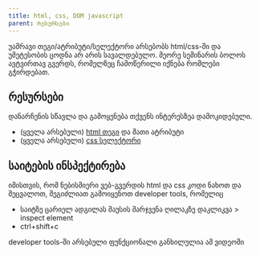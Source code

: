 ```yaml
---
title: html, css, DOM javascript  
parent: რესურსები
---
```


უამრავი თეგი/ატრიბუტი/სელექტორი არსებობს html/css-ში და უმეტესობის ცოდნა არ არის სავალდებულო. მეორე სემინარის ბოლოს ავტვირთავ გვერდს, რომელზეც ჩამოწერილი იქნება რომლები გჭირდებათ.

## რესურსები
დანარჩენის სწავლა და გამოყენება თქვენს ინტერესზეა დამოკიდებული. 

- (ყველა არსებული) [html თეგი](https://www.w3schools.com/html/default.asp) და მათი ატრიბუტი
- (ყველა არსებული) [css სელექტორი](https://www.w3schools.com/css/default.asp) 

## საიტების ინსპექტირება
იმისთვის, რომ ნებისმიერი ვებ-გვერდის html და css კოდი ნახოთ და შეცვალოთ, შეგიძლიათ გამოიყენოთ developer tools, რომელიც 

- საიტზე ცარიელ ადგილას მაუსის მარჯვენა ღილაკზე დაკლიკვა > inspect element
- ctrl+shift+c

developer tools-ში არსებული ფუნქციონალი განხილულია ამ ვიდეოში




